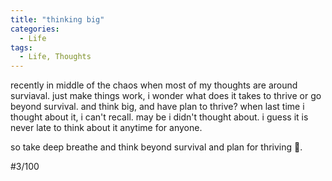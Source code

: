 ```yaml
---
title: "thinking big"
categories:
  - Life
tags:
  - Life, Thoughts
---
```


recently in middle of the chaos when most of my thoughts are around surviaval. just make things work, i wonder what does it takes to thrive or go beyond survival.
and think big, and have plan to thrive? when last time i thought about it, i can't recall. may be i didn't thought about. i guess it is never late to think about it anytime for anyone. 

so take deep breathe and think beyond survival and plan for thriving 💙.

#3/100
